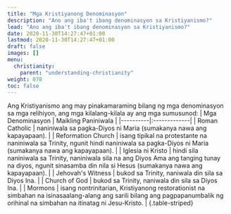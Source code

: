 ```yaml
---
title: "Mga Kristiyanong Denominasyon"
description: "Ano ang iba't ibang denominasyon sa Kristiyanismo?"
lead: "Ano ang iba't ibang denominasyon sa Kristiyanismo?"
date: 2020-11-30T14:27:47+01:00
lastmod: 2020-11-30T14:27:47+01:00
draft: false
images: []
menu:
  christianity:
    parent: "understanding-christianity"
weight: 070
toc: false
---
```

Ang Kristiyanismo ang may pinakamaraming bilang ng mga denominasyon sa mga relihiyon, ang mga kilalang-kilala ay ang mga sumusunod:
| Mga Denominasyon | Maikling Paniniwala |
|----------|:-------------|
| Roman Catholic | naniniwala sa pagka-Diyos ni Maria (sumakanya nawa ang kapayapaan). |
| Reformation Church | isang tipikal na protestante na naniniwala sa Trinity, ngunit hindi naniniwala sa pagka-Diyos ni Maria (sumakanya nawa ang kapayapaan). |
| Iglesia ni Kristo | hindi sila naniniwala sa Trinity, naniniwala sila na ang Diyos Ama ang tanging tunay na diyos, ngunit sinasamba din nila si Hesus (sumakanya nawa ang kapayapaan). |
| Jehovah's Witness | bukod sa Trinity, naniwala din sila sa Diyos Ina. |
| Church of God | bukod sa Trinity, naniwala din sila sa Diyos Ina. |
| Mormons | isang nontrinitarian, Kristiyanong restorationist na simbahan na isinasaalang-alang ang sarili bilang ang pagpapanumbalik ng orihinal na simbahan na itinatag ni Jesu-Kristo. |
{.table-striped}